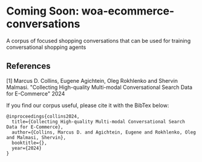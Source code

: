 # Coming Soon: woa-ecommerce-conversations
A corpus of focused shopping conversations that can be used for training conversational shopping agents

## References

[1] Marcus D. Collins, Eugene Agichtein, Oleg Rokhlenko and Shervin Malmasi. "Collecting High-quality Multi-modal Conversational Search Data for E-Commerce" 2024

If you find our corpus useful, please cite it with the BibTex below:

```
@inproceedings{collins2024,
  title={Collecting High-quality Multi-modal Conversational Search Data for E-Commerce},
  author={Collins, Marcus D. and Agichtein, Eugene and Rokhlenko, Oleg and Malmasi, Shervin},
  booktitle={},
  year={2024}
}
```
